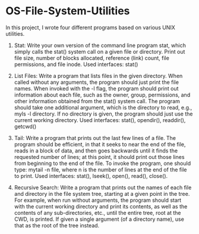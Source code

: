 # OS-File-System-Utilities
In this project, I wrote four different programs based on various UNIX utilities.

1. Stat: Write your own version of the command line program stat, which simply calls the stat() system call on a given file or directory. Print out file size, number of blocks allocated, reference (link) count, file permissions, and file inode.
Used interfaces: stat()

2. List Files: Write a program that lists files in the given directory. When called without any arguments, the program should just print the file names. When invoked with the -l flag, the program should print out information about each file, such as the owner, group, permissions, and other information obtained from the stat() system call. The program should take one additional argument, which is the directory to read, e.g., myls -l directory. If no directory is given, the program should just use the current working directory.
Used interfaces: stat(), opendir(), readdir(), getcwd()

3. Tail: Write a program that prints out the last few lines of a file. The program should be efficient, in that it seeks to near the end of the file, reads in a block of data, and then goes backwards until it finds the requested number of lines; at this point, it should print out those lines from beginning to the end of the file. To invoke the program, one should type: mytail -n file, where n is the number of lines at the end of the file to print.
Used interfaces: stat(), lseek(), open(), read(), close().

4. Recursive Search: Write a program that prints out the names of each file and directory in the file system tree, starting at a given point in the tree. For example, when run without arguments, the program should start with the current working directory and print its contents, as well as the contents of any sub-directories, etc., until the entire tree, root at the CWD, is printed. If given a single argument (of a directory name), use that as the root of the tree instead.
